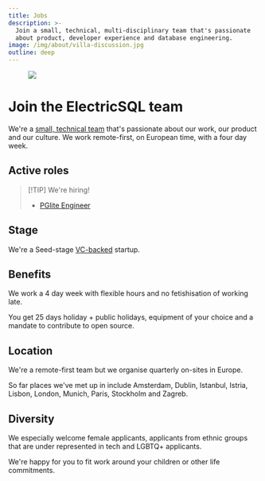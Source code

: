 ```yaml
---
title: Jobs
description: >-
  Join a small, technical, multi-disciplinary team that's passionate
  about product, developer experience and database engineering.
image: /img/about/villa-discussion.jpg
outline: deep
---
```


<figure class="page-image">
  <a href="/img/about/villa-discussion.jpg" class="no-visual">
    <img src="/img/about/villa-discussion.jpg" />
  </a>
</figure>

<h1 id="#join">Join the ElectricSQL team</h1>

We're a [small, technical team](/about/team) that's passionate about our work, our product and our culture. We work remote-first, on European time, with a four day week.

## Active roles

> [!TIP] We're hiring!
> - [PGlite Engineer](/about/jobs/pglite-engineer)

## Stage

We're a Seed-stage [VC-backed](/about/team#investors) startup.

## Benefits

We work a 4 day week with flexible hours and no fetishisation of working late.

You get 25 days holiday + public holidays, equipment of your choice and a mandate to contribute to open source.

## Location

We're a remote-first team but we organise quarterly on-sites in Europe.

So far places we've met up in include Amsterdam, Dublin, Istanbul, Istria, Lisbon, London, Munich, Paris, Stockholm and Zagreb.

## Diversity

We especially welcome female applicants, applicants from ethnic groups that are under represented in tech and LGBTQ+ applicants.

We're happy for you to fit work around your children or other life commitments.
